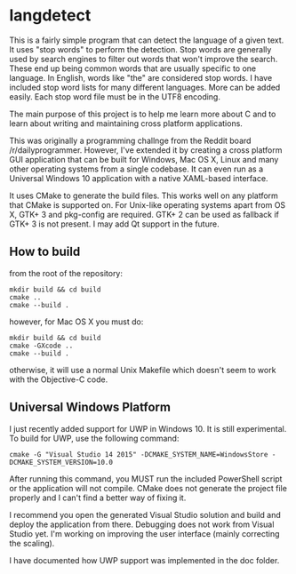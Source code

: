 langdetect
==========

This is a fairly simple program that can detect the language of a given text. It uses "stop words" to perform the detection. Stop words are generally used by search engines to filter out words that won't improve the search. These end up being common words that are usually specific to one language. In English, words like "the" are considered stop words. I have included stop word lists for many different languages. More can be added easily. Each stop word file must be in the UTF8 encoding. 

The main purpose of this project is to help me learn more about C and to learn about writing and maintaining cross platform applications.

This was originally a programming challnge from the Reddit board /r/dailyprogrammer. However, I've extended it
by creating a cross platform GUI application that can be built for Windows, Mac OS X, Linux and many other
operating systems from a single codebase. It can even run as a Universal Windows 10 application with a native XAML-based interface.

It uses CMake to generate the build files. This works well on any platform that CMake is supported on. For Unix-like
operating systems apart from OS X, GTK+ 3 and pkg-config are required. GTK+ 2 can be used as fallback if GTK+ 3 is not present. I may add Qt support in the future. 

How to build
------------
from the root of the repository:

	mkdir build && cd build
	cmake ..
	cmake --build .

however, for Mac OS X you must do:

	mkdir build && cd build
	cmake -GXcode ..
	cmake --build .

otherwise, it will use a normal Unix Makefile which doesn't seem to work with the Objective-C code.

Universal Windows Platform
--------------------------------

I just recently added support for UWP in Windows 10. It is still experimental. To build for UWP, use the following command:

    cmake -G "Visual Studio 14 2015" -DCMAKE_SYSTEM_NAME=WindowsStore -DCMAKE_SYSTEM_VERSION=10.0

After running this command, you MUST run the included PowerShell script or the application will not compile. CMake does not generate the project file properly and I can't find a better way of fixing it. 

I recommend you open the generated Visual Studio solution and build and deploy the application from there. Debugging does not work from Visual Studio yet. I'm working on improving the user interface (mainly correcting the scaling).

I have documented how UWP support was implemented in the doc folder.  

